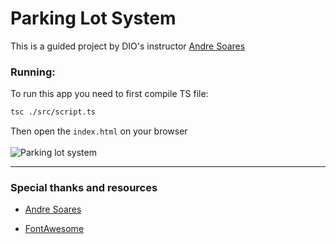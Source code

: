 # Parking Lot System

This is a guided project by DIO's instructor [Andre Soares](https://github.com/soaresderik)

### Running:
To run this app you need to first compile TS file:

```sh
tsc ./src/script.ts
```
Then open the `index.html` on your browser
<br><br>
![Parking lot system](https://i.imgur.com/QpRVpbC.png)

---
### Special thanks and resources

- [Andre Soares](https://github.com/soaresderik)

- [FontAwesome](https://fontawesome.com/)
